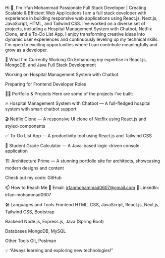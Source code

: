 Hi 👋, I'm Irfan Mohammad
Passionate Full Stack Developer | Creating Scalable & Efficient Web Applications
I am a full stack developer with experience in building responsive web applications using React.js, Next.js, JavaScript, HTML, and Tailwind CSS. I’ve worked on a diverse set of projects, including a Hospital Management System with Chatbot, Netflix Clone, and a To-Do List App. I enjoy transforming creative ideas into dynamic user experiences and continuously leveling up my technical skills. I'm open to exciting opportunities where I can contribute meaningfully and grow as a developer.

🚀 What I'm Currently Working On
Enhancing my expertise in React.js, MongoDB, and Java Full Stack Development

Working on Hospital Management System with Chatbot

Preparing for Frontend Developer Roles

👨‍💻 Portfolio & Projects
Here are some of the projects I’ve built:

🔥 Hospital Management System with Chatbot — A full-fledged hospital system with smart chatbot support

🎬 Netflix Clone — A responsive UI clone of Netflix using React.js and styled-components

✅ To-Do List App — A productivity tool using React.js and Tailwind CSS

🧠 Student Grade Calculator — A Java-based logic-driven console application

🏗️ Architecture Prime — A stunning portfolio site for architects, showcasing modern designs and content


Check out my code: GitHub

📫 How to Reach Me
📩 Email: irfanmohammad0607@gmail.com
🔗 LinkedIn: irfan-mohammad0607

🛠️ Languages and Tools
Frontend
HTML, CSS, JavaScript, React.js, Next.js, Tailwind CSS, Bootstrap

Backend
Node.js, Express.js, Java (Spring Boot)

Databases
MongoDB, MySQL

Other Tools
Git, Postman

💡 “Always learning and exploring new technologies!”
